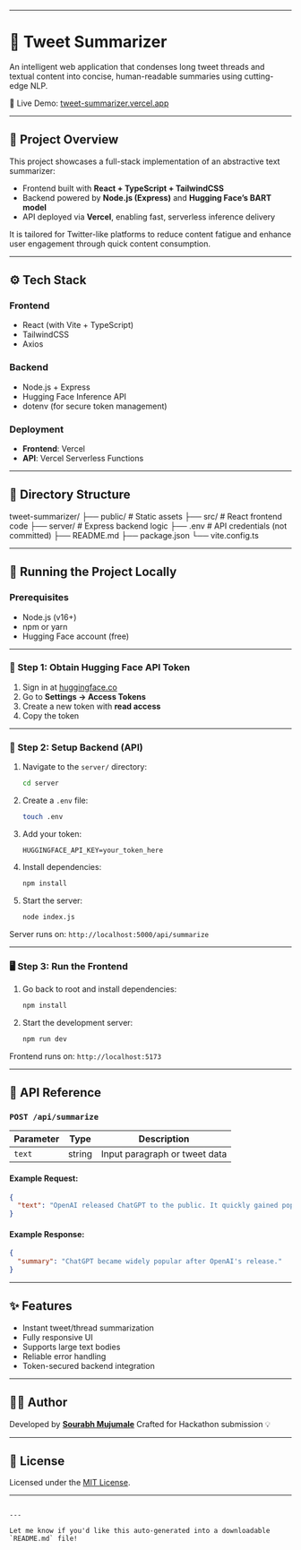 
---


# 🧠 Tweet Summarizer

An intelligent web application that condenses long tweet threads and textual content into concise, human-readable summaries using cutting-edge NLP.

🔗 Live Demo: [tweet-summarizer.vercel.app](https://tweet-summarizer.vercel.app)

---

## 🚀 Project Overview

This project showcases a full-stack implementation of an abstractive text summarizer:
- Frontend built with **React + TypeScript + TailwindCSS**
- Backend powered by **Node.js (Express)** and **Hugging Face’s BART model**
- API deployed via **Vercel**, enabling fast, serverless inference delivery

It is tailored for Twitter-like platforms to reduce content fatigue and enhance user engagement through quick content consumption.

---

## ⚙️ Tech Stack

### Frontend
- React (with Vite + TypeScript)
- TailwindCSS
- Axios

### Backend
- Node.js + Express
- Hugging Face Inference API
- dotenv (for secure token management)

### Deployment
- **Frontend**: Vercel
- **API**: Vercel Serverless Functions

---

## 📁 Directory Structure



tweet-summarizer/
├── public/              # Static assets
├── src/                 # React frontend code
├── server/              # Express backend logic
├── .env                 # API credentials (not committed)
├── README.md
├── package.json
└── vite.config.ts



---

## 🧪 Running the Project Locally

### Prerequisites
- Node.js (v16+)
- npm or yarn
- Hugging Face account (free)

---

### 🔐 Step 1: Obtain Hugging Face API Token

1. Sign in at [huggingface.co](https://huggingface.co)
2. Go to **Settings → Access Tokens**
3. Create a new token with **read access**
4. Copy the token

---

### 🧰 Step 2: Setup Backend (API)

1. Navigate to the `server/` directory:
   ```bash
   cd server
   ```

2. Create a `.env` file:

   ```bash
   touch .env
   ```

3. Add your token:

   ```
   HUGGINGFACE_API_KEY=your_token_here
   ```

4. Install dependencies:

   ```bash
   npm install
   ```

5. Start the server:

   ```bash
   node index.js
   ```

Server runs on: `http://localhost:5000/api/summarize`

---

### 🖥️ Step 3: Run the Frontend

1. Go back to root and install dependencies:

   ```bash
   npm install
   ```

2. Start the development server:

   ```bash
   npm run dev
   ```

Frontend runs on: `http://localhost:5173`

---

## 🧠 API Reference

### `POST /api/summarize`

| Parameter | Type   | Description                   |
| --------- | ------ | ----------------------------- |
| `text`    | string | Input paragraph or tweet data |

#### Example Request:

```json
{
  "text": "OpenAI released ChatGPT to the public. It quickly gained popularity..."
}
```

#### Example Response:

```json
{
  "summary": "ChatGPT became widely popular after OpenAI's release."
}
```

---

## ✨ Features

* Instant tweet/thread summarization
* Fully responsive UI
* Supports large text bodies
* Reliable error handling
* Token-secured backend integration

---

## 🧑‍💻 Author

Developed by **[Sourabh Mujumale](https://github.com/sourabhm-25)**
Crafted for Hackathon submission 💡

---

## 📄 License

Licensed under the [MIT License](LICENSE).

---

```

---

Let me know if you'd like this auto-generated into a downloadable `README.md` file! 
```


